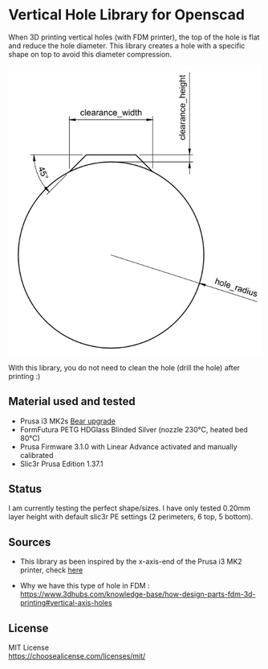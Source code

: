 # Vertical Hole Library for Openscad

When 3D printing vertical holes (with FDM printer), the top of the hole is flat and reduce the hole diameter. This library creates a hole with a specific shape on top to avoid this diameter compression.

![Vertical Hole Shape](img/vertical_hole_shape.png)

With this library, you do not need to clean the hole (drill the hole) after printing :)

## Material used and tested

- Prusa i3 MK2s [Bear upgrade](https://github.com/gregsaun/prusa_i3_bear_upgrade)
- FormFutura PETG HDGlass Blinded Silver (nozzle 230°C, heated bed 80°C)
- Prusa Firmware 3.1.0 with Linear Advance activated and manually calibrated
- Slic3r Prusa Edition 1.37.1

## Status

I am currently testing the perfect shape/sizes. I have only tested 0.20mm layer height with default slic3r PE settings (2 perimeters, 6 top, 5 bottom).

## Sources

- This library as been inspired by the x-axis-end of the Prusa i3 MK2 printer, check [here](https://github.com/prusa3d/Original-Prusa-i3/blob/2408cbe5b307ca18e2968de5c82fe0842bb4e2a1/Printed-Parts/scad/x-end.scad)

- Why we have this type of hole in FDM : https://www.3dhubs.com/knowledge-base/how-design-parts-fdm-3d-printing#vertical-axis-holes

## License

MIT License\
https://choosealicense.com/licenses/mit/